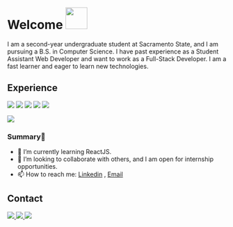 # Welcome <img src="https://media.giphy.com/media/mGcNjsfWAjY5AEZNw6/giphy.gif" width="50">

I am a second-year undergraduate student at Sacramento State, and I am pursuing a B.S. in Computer Science. I have past experience as a Student Assistant Web Developer and want to work as a Full-Stack Developer. I am a fast learner and eager to learn new technologies.

<div>
  <h2>Experience</h2>
  <div>
    <img src="https://img.shields.io/badge/Python-3776AB?style=for-the-badge&logo=python&logoColor=white" />
    <img src="https://img.shields.io/badge/Java-ED8B00?style=for-the-badge&logo=java&logoColor=white" />
    <img src="https://img.shields.io/badge/JavaScript-F7DF1E?&style=for-the-badge&logo=JavaScript&logoColor=black" />
    <img src="https://img.shields.io/badge/HTML5-E34F26?style=for-the-badge&logo=html5&logoColor=white" />
    <img src="https://img.shields.io/badge/CSS3-1572B6?style=for-the-badge&logo=css3&logoColor=white" />
  </div>
</div>

![](https://leetcard.jacoblin.cool/TekTristan?ext=heatmap?theme=nord)



### Summary👋
- 🔭 I’m currently learning ReactJS.
- 👯 I’m looking to collaborate with others, and I am open for internship opportunities.
- 📫 How to reach me: [Linkedin](https://www.linkedin.com/in/tristan-dinh-1220a9215/) , [Email](mailto:tristandinh@csus.edu)




<div>
  <h2>Contact</h2>
  <div>
    <a href="https://discord.com/users/222205454334296068">
        <img src="https://img.shields.io/badge/Discord-7289DA?style=for-the-badge&logo=discord&logoColor=white" />
    </a>
    <a href="https://twitter.com/TekTristan">
        <img src="https://img.shields.io/badge/Twitter-1DA1F2?style=for-the-badge&logo=twitter&logoColor=white" />
    </a>
    <a href="https://www.linkedin.com/in/tristan-dinh-1220a9215/" target="_blank">
        <img src="https://img.shields.io/badge/linkedin-%230077B5.svg?&style=for-the-badge&logo=linkedin&logoColor=white"/>
    </a>
  </div
</div>


<!--END_SECTION:activity-->
